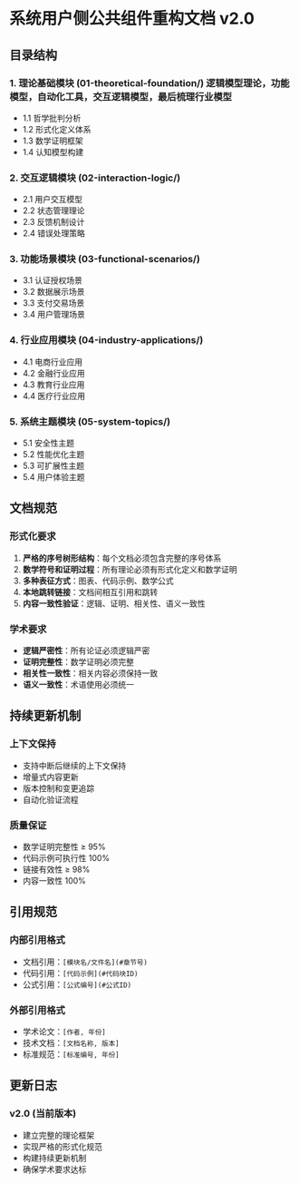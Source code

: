 # 系统用户侧公共组件重构文档 v2.0

## 目录结构

### 1. 理论基础模块 (01-theoretical-foundation/) 逻辑模型理论，功能模型，自动化工具，交互逻辑模型，最后梳理行业模型
- 1.1 哲学批判分析
- 1.2 形式化定义体系
- 1.3 数学证明框架
- 1.4 认知模型构建

### 2. 交互逻辑模块 (02-interaction-logic/)
- 2.1 用户交互模型
- 2.2 状态管理理论
- 2.3 反馈机制设计
- 2.4 错误处理策略

### 3. 功能场景模块 (03-functional-scenarios/)
- 3.1 认证授权场景
- 3.2 数据展示场景
- 3.3 支付交易场景
- 3.4 用户管理场景

### 4. 行业应用模块 (04-industry-applications/)
- 4.1 电商行业应用
- 4.2 金融行业应用
- 4.3 教育行业应用
- 4.4 医疗行业应用

### 5. 系统主题模块 (05-system-topics/)
- 5.1 安全性主题
- 5.2 性能优化主题
- 5.3 可扩展性主题
- 5.4 用户体验主题

## 文档规范

### 形式化要求
1. **严格的序号树形结构**：每个文档必须包含完整的序号体系
2. **数学符号和证明过程**：所有理论必须有形式化定义和数学证明
3. **多种表征方式**：图表、代码示例、数学公式
4. **本地跳转链接**：文档间相互引用和跳转
5. **内容一致性验证**：逻辑、证明、相关性、语义一致性

### 学术要求
- **逻辑严密性**：所有论证必须逻辑严密
- **证明完整性**：数学证明必须完整
- **相关性一致性**：相关内容必须保持一致
- **语义一致性**：术语使用必须统一

## 持续更新机制

### 上下文保持
- 支持中断后继续的上下文保持
- 增量式内容更新
- 版本控制和变更追踪
- 自动化验证流程

### 质量保证
- 数学证明完整性 ≥ 95%
- 代码示例可执行性 100%
- 链接有效性 ≥ 98%
- 内容一致性 100%

## 引用规范

### 内部引用格式
- 文档引用：`[模块名/文件名](#章节号)`
- 代码引用：`[代码示例](#代码块ID)`
- 公式引用：`[公式编号](#公式ID)`

### 外部引用格式
- 学术论文：`[作者, 年份]`
- 技术文档：`[文档名称, 版本]`
- 标准规范：`[标准编号, 年份]`

## 更新日志

### v2.0 (当前版本)
- 建立完整的理论框架
- 实现严格的形式化规范
- 构建持续更新机制
- 确保学术要求达标 